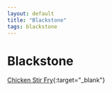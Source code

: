 ```yaml
---
layout: default
title: "Blackstone"
tags: blackstone
---
```

# Blackstone

<!--### Categories-->
<!-- TOC depthFrom:4 depthTo:6 withLinks:1 updateOnSave:1 orderedList:0 -->

<!--- [Danish](#danish)
- [Goetta](#goetta)
- [Dogs and Brats](#dogs-and-brats)
- [Egg Based](#egg-based)
- [Oatmeal](#oatmeal)
- [Pancakes](#pancakes)-->

<!-- /TOC -->

[Chicken Stir Fry](https://blackstoneproducts.com/blogs/recipes/chicken-stir-fry){:target="_blank"}
